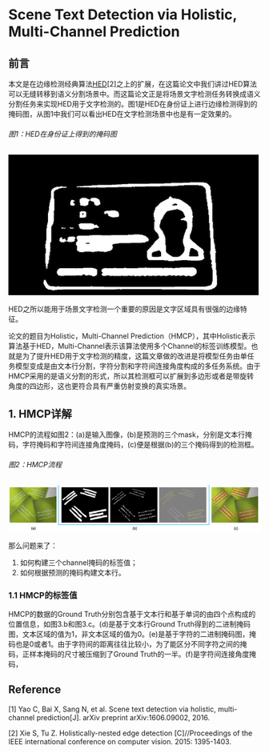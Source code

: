 # Scene Text Detection via Holistic, Multi-Channel Prediction

## 前言

本文是在边缘检测经典算法[HED](https://senliuy.gitbooks.io/advanced-deep-learning/content/qi-ta-ying-yong/holistically-nested-edge-detection.html)\[2\]之上的扩展，在这篇论文中我们讲过HED算法可以无缝转移到语义分割场景中。而这篇论文正是将场景文字检测任务转换成语义分割任务来实现HED用于文字检测的。图1是HED在身份证上进行边缘检测得到的掩码图，从图1中我们可以看出HED在文字检测场景中也是有一定效果的。

###### 图1：HED在身份证上得到的掩码图

![](/assets/HMCP_1.jpeg)

HED之所以能用于场景文字检测一个重要的原因是文字区域具有很强的边缘特征。

论文的题目为Holistic，Multi-Channel Prediction（HMCP），其中Holistic表示算法基于HED，Multi-Channel表示该算法使用多个Channel的标签训练模型。也就是为了提升HED用于文字检测的精度，这篇文章做的改进是将模型任务由单任务模型变成是由文本行分割，字符分割和字符间连接角度构成的多任务系统。由于HMCP采用的是语义分割的形式，所以其检测框可以扩展到多边形或者是带旋转角度的四边形，这也更符合具有严重仿射变换的真实场景。

## 1. HMCP详解

HMCP的流程如图2：\(a\)是输入图像，\(b\)是预测的三个mask，分别是文本行掩码，字符掩码和字符间连接角度掩码，\(c\)便是根据\(b\)的三个掩码得到的检测框。

###### 图2：HMCP流程

![](/assets/HMCP_2.png)

那么问题来了：  
1. 如何构建三个channel掩码的标签值；  
2. 如何根据预测的掩码构建文本行。

### 1.1 HMCP的标签值

HMCP的数据的Ground Truth分别包含基于文本行和基于单词的由四个点构成的位置信息，如图3.b和图3.c。\(d\)是基于文本行Ground Truth得到的二进制掩码图，文本区域的值为1，非文本区域的值为0。\(e\)是基于字符的二进制掩码图，掩码也是0或者1。由于字符间的距离往往比较小，为了能区分不同字符之间的掩码，正样本掩码的尺寸被压缩到了Ground Truth的一半。\(f\)是字符间连接角度掩码，

## Reference

\[1\] Yao C, Bai X, Sang N, et al. Scene text detection via holistic, multi-channel prediction\[J\]. arXiv preprint arXiv:1606.09002, 2016.

\[2\] Xie S, Tu Z. Holistically-nested edge detection \[C\]//Proceedings of the IEEE international conference on computer vision. 2015: 1395-1403.

